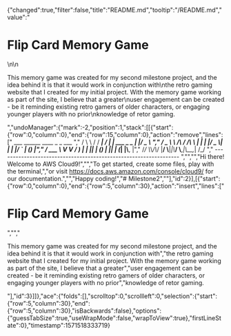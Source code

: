 {"changed":true,"filter":false,"title":"README.md","tooltip":"/README.md","value":"<h1>Flip Card Memory Game</h1>\n\n<p>This memory game was created for my second milestone project, and the idea behind it is that it would work in conjunction with\nthe retro gaming website that I created for my initial project. With the memory game working as part of the site, I believe that a greater\nuser engagement can be created - be it reminding existing retro gamers of older characters, or engaging younger players with no prior\nknowledge of retor gaming.</p>","undoManager":{"mark":-2,"position":1,"stack":[[{"start":{"row":0,"column":0},"end":{"row":15,"column":0},"action":"remove","lines":["         ___        ______     ____ _                 _  ___  ","        / \\ \\      / / ___|   / ___| | ___  _   _  __| |/ _ \\ ","       / _ \\ \\ /\\ / /\\___ \\  | |   | |/ _ \\| | | |/ _` | (_) |","      / ___ \\ V  V /  ___) | | |___| | (_) | |_| | (_| |\\__, |","     /_/   \\_\\_/\\_/  |____/   \\____|_|\\___/ \\__,_|\\__,_|  /_/ "," ----------------------------------------------------------------- ","","","Hi there! Welcome to AWS Cloud9!","","To get started, create some files, play with the terminal,","or visit https://docs.aws.amazon.com/console/cloud9/ for our documentation.","","Happy coding!","# Milestone2",""],"id":2}],[{"start":{"row":0,"column":0},"end":{"row":5,"column":30},"action":"insert","lines":["<h1>Flip Card Memory Game</h1>","","<p>This memory game was created for my second milestone project, and the idea behind it is that it would work in conjunction with","the retro gaming website that I created for my initial project. With the memory game working as part of the site, I believe that a greater","user engagement can be created - be it reminding existing retro gamers of older characters, or engaging younger players with no prior","knowledge of retor gaming.</p>"],"id":3}]]},"ace":{"folds":[],"scrolltop":0,"scrollleft":0,"selection":{"start":{"row":5,"column":30},"end":{"row":5,"column":30},"isBackwards":false},"options":{"guessTabSize":true,"useWrapMode":false,"wrapToView":true},"firstLineState":0},"timestamp":1571518333719}